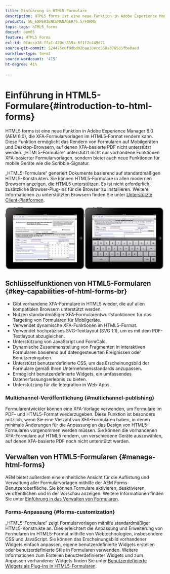 ```yaml
---
title: Einführung in HTML5-Formulare
description: HTML5 forms ist eine neue Funktion in Adobe Experience Manager 6.0 (AEM 6.0), die XFA-Formularvorlagen im HTML5-Format rendern kann.
products: SG_EXPERIENCEMANAGER/6.5/FORMS
topic-tags: hTML5_forms
docset: aem65
feature: HTML5 Forms
exl-id: 0facca18-ffa1-420c-859a-6f1f2c449d71
source-git-commit: 524475c8f9dbd02bae30ecd558a376505fbe0aed
workflow-type: tm+mt
source-wordcount: '415'
ht-degree: 41%

---
```


# Einführung in HTML5-Formulare{#introduction-to-html-forms}

HTML5 forms ist eine neue Funktion in Adobe Experience Manager 6.0 (AEM 6.0), die XFA-Formularvorlagen im HTML5-Format rendern kann. Diese Funktion ermöglicht das Rendern von Formularen auf Mobilgeräten und Desktop-Browsern, auf denen XFA-basierte PDF nicht unterstützt werden. „HTML5-Formulare“ unterstützt nicht nur vorhandene Funktionen XFA-basierter Formularvorlagen, sondern bietet auch neue Funktionen für mobile Geräte wie die Scribble-Signatur.

„HTML5-Formulare“ generiert Dokumente basierend auf standardmäßigen HTML5-Konstrukten. Sie können HTML5-Formulare in allen modernen Browsern anzeigen, die HTML5 unterstützen. Es ist nicht erforderlich, zusätzliche Browser-Plug-ins für die Browser zu installieren. Weitere Informationen zu unterstützten Browsern finden Sie unter [Unterstützte Client-Plattformen](https://adobe.com/go/learn_aemforms_supportedplatforms_63_de).

![HTML5-Formularvorschau](do-not-localize/mobile_form_on_an_ipad_date_14.png)

## Schlüsselfunktionen von HTML5-Formularen {#key-capabilities-of-html-forms-br}

* Gibt vorhandene XFA-Formulare in HTML5 wieder, die auf allen kompatiblen Browsern unterstützt werden.
* Nutzen standardmäßiger XFA-Formularentwurfsfunktionen für das Targeting von Formularen für Mobilgeräte.
* Verwendet dynamische XFA-Funktionen im HTML5-Format.
* Verwendet hochpräzises SVG-Textlayout (SVG 1.1), um es mit dem PDF-Textlayout abzugleichen.
* Unterstützung von JavaScript und FormCalc.
* Dynamische Zusammenstellung von Fragmenten in interaktiven Formularen basierend auf datengesteuerten Ereignissen oder Benutzereingaben.
* Unterstützt benutzerdefinierte CSS, um das Erscheinungsbild der Formulare gemäß Ihren Unternehmensstandards anzupassen.
* Ermöglicht benutzerdefinierte Widgets, ein umfassendes Datenerfassungserlebnis zu bieten.
* Unterstützung für die Integration in Web-Apps.

### Multichannel-Veröffentlichung {#multichannel-publishing}

Formularentwickler können eine XFA-Vorlage verwenden, um Formulare im PDF- und HTML5-Format wiederzugeben. Diese Funktion ist besonders nützlich, wenn Sie eine Vielzahl von XFA-Formularen haben, in denen minimale Änderungen für die Anpassung an das Design von HTML5-Formularen vorgenommen werden müssen. Sie können die vorhandenen XFA-Formulare auf HTML5 rendern, um verschiedene Geräte auszuwählen, auf denen XFA-basierte PDF noch nicht unterstützt werden.

## Verwalten von HTML5-Formularen {#manage-html-forms}

AEM bietet außerdem eine einheitliche Ansicht für die Auflistung und Verwaltung aller Formularvorlagen mithilfe der AEM Forms-Benutzeroberfläche. Sie können Formulare aktivieren, deaktivieren, veröffentlichen und in der Vorschau anzeigen. Weitere Informationen finden Sie unter [Einführung in das Verwalten von Formularen](../../forms/using/introduction-managing-forms.md).

### Forms-Anpassung {#forms-customization}

„HTML5-Formulare“ zeigt Formularvorlagen mithilfe standardmäßiger HTML5-Konstrukte an. Dies erleichtert die Anpassung und Erweiterung von Formularen im HTML5-Format mithilfe von Webtechnologien, insbesondere CSS und JavaScript. Sie können das Erscheinungsbild vorhandener Widgets einfach anpassen, eigene benutzerdefinierte Widgets erstellen oder benutzerdefinierte Stile in Formularen verwenden. Weitere Informationen zum Erstellen benutzerdefinierter Widgets und zum Anpassen vorhandener Widgets finden Sie unter [Benutzerdefinierte Widgets als Plug-Ins in HTML5-Formularen](../../forms/using/custom-widgets.md).
